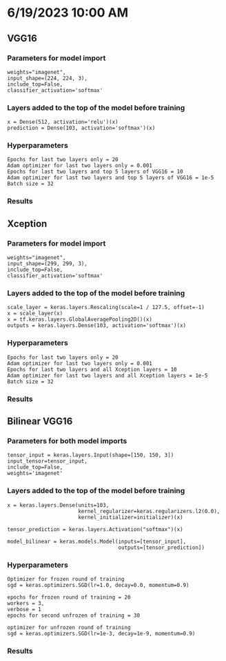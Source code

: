 # 6/19/2023 10:00 AM
## VGG16
### Parameters for model import    
    weights="imagenet",
    input_shape=(224, 224, 3),
    include_top=False,
    classifier_activation='softmax'
### Layers added to the top of the model before training
    x = Dense(512, activation='relu')(x)  
    prediction = Dense(103, activation='softmax')(x)
### Hyperparameters
    Epochs for last two layers only = 20
    Adam optimizer for last two layers only = 0.001
    Epochs for last two layers and top 5 layers of VGG16 = 10
    Adam optimizer for last two layers and top 5 layers of VGG16 = 1e-5
    Batch size = 32
### Results
    
## Xception
### Parameters for model import    
    weights="imagenet",
    input_shape=(299, 299, 3),
    include_top=False,
    classifier_activation='softmax'
### Layers added to the top of the model before training
    scale_layer = keras.layers.Rescaling(scale=1 / 127.5, offset=-1)
    x = scale_layer(x)
    x = tf.keras.layers.GlobalAveragePooling2D()(x)
    outputs = keras.layers.Dense(103, activation='softmax')(x)
### Hyperparameters
    Epochs for last two layers only = 20
    Adam optimizer for last two layers only = 0.001
    Epochs for last two layers and all Xception layers = 10
    Adam optimizer for last two layers and all Xception layers = 1e-5
    Batch size = 32
### Results
    
## Bilinear VGG16
### Parameters for both model imports
    tensor_input = keras.layers.Input(shape=[150, 150, 3])
    input_tensor=tensor_input,
    include_top=False,
    weights='imagenet'
### Layers added to the top of the model before training
    x = keras.layers.Dense(units=103,
                           kernel_regularizer=keras.regularizers.l2(0.0),
                           kernel_initializer=initializer)(x)

    tensor_prediction = keras.layers.Activation("softmax")(x)

    model_bilinear = keras.models.Model(inputs=[tensor_input],
                                        outputs=[tensor_prediction])
### Hyperparameters
    Optimizer for frozen round of training
    sgd = keras.optimizers.SGD(lr=1.0, decay=0.0, momentum=0.9)
    
    epochs for frozen round of training = 20
    workers = 3,
    verbose = 1
    epochs for second unfrozen of training = 30
    
    optimizer for unfrozen round of training
    sgd = keras.optimizers.SGD(lr=1e-3, decay=1e-9, momentum=0.9)
### Results
    
